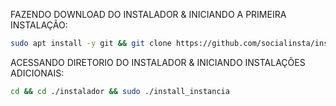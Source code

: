 FAZENDO DOWNLOAD DO INSTALADOR & INICIANDO A PRIMEIRA INSTALAÇÃO:

```bash
sudo apt install -y git && git clone https://github.com/socialinsta/instalador && sudo chmod -R 777 ./instalador && cd ./instalador && sudo ./install_primaria
```

ACESSANDO DIRETORIO DO INSTALADOR & INICIANDO INSTALAÇÕES ADICIONAIS:
```bash
cd && cd ./instalador && sudo ./install_instancia
```


